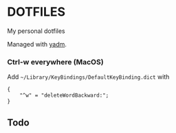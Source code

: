 DOTFILES
========

My personal dotfiles

Managed with [yadm](https://yadm.io/).

### Ctrl-w everywhere (MacOS)

Add `~/Library/KeyBindings/DefaultKeyBinding.dict` with

```
{
    "^w" = "deleteWordBackward:";
}
```

## Todo

